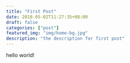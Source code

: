 ```yaml
---
title: "First Post"
date: 2018-05-02T11:27:35+08:00
draft: false
categories: ["post"]
featured_img: "img/home-bg.jpg"
description: "the description for first post"
---
```


hello world!